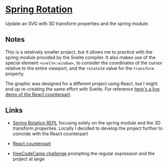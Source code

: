 # [Spring Rotation](https://svelte.dev/repl/952381e99df740498465cc53139c09aa)

Update an SVG with 3D transform properties and the spring module.

## Notes

This is a relatively smaller project, but it allows me to practice with the spring module provided by the Svelte compiler. It also makes use of the special element `<svelte:window>`, to consider the coordinates of the cursor relative to the entire viewport, and the `rotate3d` value for the `transform` property.

The graphic was designed for a different project using React, but I might end up re-creating the same effort with Svelte. For reference [here's a live demo of the React counterpart](https://codepen.io/borntofrappe/full/PowJQew).

## Links

- [Spring Rotation REPL](https://svelte.dev/repl/952381e99df740498465cc53139c09aa) focusing solely on the spring module and the 3D transform properties. Locally I decided to develop the project further to coincide with the React counterpart

- [React counterpart](https://codepen.io/borntofrappe/full/PowJQew)

- [freeCodeCamp challenge](https://www.freecodecamp.org/learn/javascript-algorithms-and-data-structures/javascript-algorithms-and-data-structures-projects/telephone-number-validator) prompting the regular expression and the project at large
